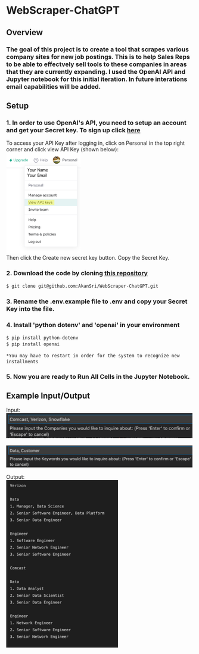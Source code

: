 # WebScraper-ChatGPT
## Overview
### The goal of this project is to create a tool that scrapes various company sites for new job postings. This is to help Sales Reps to be able to effectvely sell tools to these companies in areas that they are currently expanding. I used the OpenAI API and Jupyter notebook for this initial iteration. In future interations email capabilities will be added.

## Setup
### 1. In order to use OpenAI's API, you need to setup an account and get your Secret key. To sign up click [here](https://auth0.openai.com/u/signup/identifier?state=hKFo2SA1V0pJRzBPTDBqakV6clg3cmlRR1V3NHhhWjBEWHR2N6Fur3VuaXZlcnNhbC1sb2dpbqN0aWTZIFdQMWo3OGprYU9aZ2VKeFhfRFF4djM0dWxfYnpEN095o2NpZNkgRFJpdnNubTJNdTQyVDNLT3BxZHR3QjNOWXZpSFl6d0Q)

To access your API Key after logging in, click on Personal in the top right corner and click view API Key (shown below): </br>
<img src="Images/ViewApiKeys.png" width="200">  </br>
Then click the Create new secret key button. Copy the Secret Key.
### 2. Download the code by cloning [this repository](https://github.com/AkanSri/WebScraper-ChatGPT)
   ```bash
   $ git clone git@github.com:AkanSri/WebScraper-ChatGPT.git
   ```
### 3. Rename the .env.example file to .env and copy your Secret Key into the file. 
### 4. Install 'python dotenv' and 'openai' in your environment
   ```bash
   $ pip install python-dotenv
   $ pip install openai
   ```
    *You may have to restart in order for the system to recognize new installments
### 5. Now you are ready to Run All Cells in the Jupyter Notebook.
    
## Example Input/Output

Input: </br>
<img src="Images/InputCompanies.png" width="500">  </br>
</br>
<img src="Images/InputKeywords.png" width="500">  </br>

Output: </br>
<img src="Images/Output.png" width="300">  </br>
